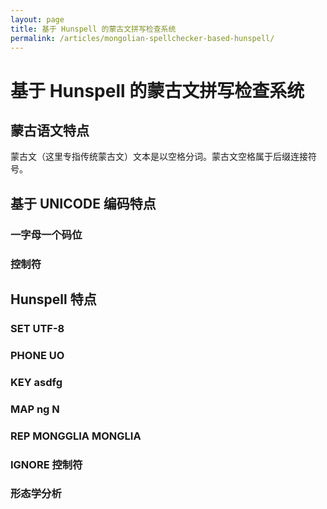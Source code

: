 ```yaml
---
layout: page
title: 基于 Hunspell 的蒙古文拼写检查系统
permalink: /articles/mongolian-spellchecker-based-hunspell/
---
```


# 基于 Hunspell 的蒙古文拼写检查系统

## 蒙古语文特点

蒙古文（这里专指传统蒙古文）文本是以空格分词。蒙古文空格属于后缀连接符号。

## 基于 UNICODE 编码特点

### 一字母一个码位

### 控制符

## Hunspell 特点

### SET UTF-8

### PHONE UO

### KEY asdfg

### MAP ng N

### REP MONGGLIA MONGLIA

### IGNORE 控制符

### 形态学分析




